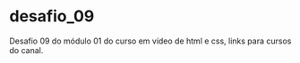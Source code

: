 # desafio_09
 Desafio 09 do módulo 01 do curso em vídeo de html e css, links para cursos do canal. 
